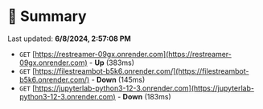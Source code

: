 # 📖 Summary
Last updated: **6/8/2024, 2:57:08 PM**

- `GET` [https://restreamer-09gx.onrender.com](https://restreamer-09gx.onrender.com) - **Up** (383ms)
- `GET` [https://filestreambot-b5k6.onrender.com/](https://filestreambot-b5k6.onrender.com/) - **Down** (145ms)
- `GET` [https://jupyterlab-python3-12-3.onrender.com](https://jupyterlab-python3-12-3.onrender.com) - **Down** (183ms)
